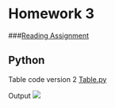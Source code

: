 # Homework 3

###[Reading Assignment](https://github.com/gbtimmon/fss16_teamf/blob/master/read/Paper3%20Summary.md)

## Python
Table code version 2 
[Table.py](https://github.com/gbtimmon/fss16_teamf/blob/master/Code/3/Table.py)

Output
![](https://github.com/gbtimmon/fss16_teamf/blob/master/Code/3/TableOutput.png)
